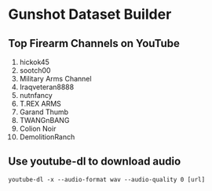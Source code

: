 # Gunshot Dataset Builder

## Top Firearm Channels on YouTube

1. hickok45
2. sootch00
3. Military Arms Channel
4. Iraqveteran8888
5. nutnfancy
6. T.REX ARMS
7. Garand Thumb
8. TWANGnBANG
9. Colion Noir
10. DemolitionRanch

## Use youtube-dl to download audio

```shell script
youtube-dl -x --audio-format wav --audio-quality 0 [url]
```